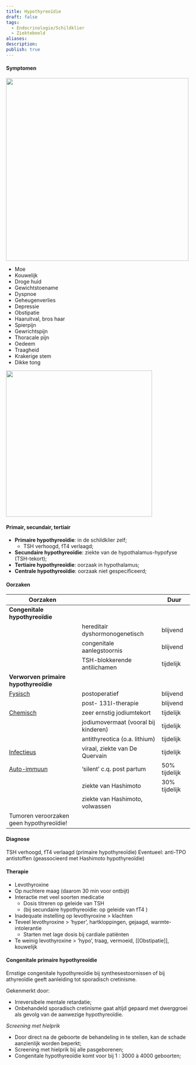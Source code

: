 ```yaml
---
title: Hypothyreoïdie
draft: false
tags:
  - Endocrinologie/Schildklier
  - Ziektebeeld
aliases: 
description: 
publish: true
---
```


#### Symptomen
<img width="500px" src="https://i.imgur.com/gT3TgiE.png"></img>

- Moe
- Kouwelijk
- Droge huid
- Gewichtstoename
- Dyspnoe
- Geheugenverlies
- Depressie
- Obstipatie
- Haaruitval, bros haar
- Spierpijn
- Gewrichtspijn
- Thoracale pijn
- Oedeem
- Traagheid
- Krakerige stem
- Dikke tong

<img width="400px" src="https://i.imgur.com/WVoCmC0.png"></img>
#### Primair, secundair, tertiair
- **Primaire hypothyreoïdie**: in de schildklier zelf;
	- TSH verhoogd, fT4 verlaagd;
- **Secundaire hypothyreoïdie**: ziekte van de hypothalamus-hypofyse (TSH-tekort);
- **Tertiaire hypothyreoïdie**: oorzaak in hypothalamus;
- **Centrale hypothyreoïdie**: oorzaak niet gespecificeerd;

#### Oorzaken
|      Oorzaken                                    |                                |     Duur          |
| ---------------------------------------- | ------------------------------ | ------------- |
|    **Congenitale hypothyreoïdie**                                       |                                |               |
|          |     hereditair dyshormonogenetisch                           | blijvend      |
|             |        congenitale aanlegstoornis                         | blijvend      |
|            |       TSH-blokkerende antilichamen                         | tijdelijk     |
| **Verworven primaire hypothyreoïdie**       |                                |               |
| <u>Fysisch</u>                           | postoperatief                  | blijvend      |
|                                          | post- 131I-therapie            | blijvend      |
| <u>Chemisch</u>                               | zeer ernstig jodiumtekort      | tijdelijk     |
|      |            jodiumovermaat (vooral bij kinderen)           |     tijdelijk          |
|             |       antithyreotica (o.a. lithium)                |      tijdelijk         |
| <u>Infectieus</u>                             | viraal, ziekte van De Quervain | tijdelijk     |
| <u>Auto-immuun</u>                            | ‘silent’ c.q. post partum      | 50% tijdelijk |
|                     |     ziekte van Hashimoto               |   30% tijdelijk            |
|          |            ziekte van Hashimoto, volwassen                     |               |
| Tumoren veroorzaken geen hypothyreoïdie! |                                |               |




#### Diagnose
TSH verhoogd, fT4 verlaagd (primaire hypothyreoïdie)
Eventueel: anti-TPO antistoffen (geassocieerd met Hashimoto hypothyreoïdie)




#### Therapie
- Levothyroxine
- Op nuchtere maag (daarom 30 min voor ontbijt)
- Interactie met veel soorten medicatie
	- Dosis titreren op geleide van TSH
	- (bij secundaire hypothyreoidie: op geleide van fT4 )
- Inadequate instelling op levothyroxine > klachten
- Teveel levothyroxine > ‘hyper’, hartkloppingen, gejaagd, warmte-intolerantie
	- Starten met lage dosis bij cardiale patiënten
- Te weinig levothyroxine > ‘hypo’, traag, vermoeid, [[Obstipatie]], kouwelijk








#### Congenitale primaire hypothyreoïdie
Ernstige congenitale hypothyreoïdie bij synthesestoornissen of bij athyreoïdie geeft aanleiding tot sporadisch cretinisme.

Gekenmerkt door:
- Irreversibele mentale retardatie;
- Onbehandeld sporadisch cretinisme gaat altijd gepaard met dwerggroei als gevolg van de aanwezige hypothyreoïdie. 

*Screening met hielprik*
- Door direct na de geboorte de behandeling in te stellen, kan de schade aanzienlijk worden beperkt;
- Screening met hielprik bij alle pasgeborenen;
- Congenitale hypothyreoïdie komt voor bij 1 : 3000 à 4000 geboorten;
